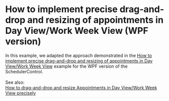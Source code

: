 # How to implement precise drag-and-drop and resizing of appointments in Day View/Work Week View (WPF version)


<p>In this example, we adapted the approach demonstrated in the <a href="https://www.devexpress.com/Support/Center/p/E4497">How to implement precise drag-and-drop and resizing of appointments in Day View/Work Week View</a> example for the WPF version of the SchedulerControl.<br><br>See also:<br><a href="https://www.devexpress.com/Support/Center/p/KA18706">How to drag-and-drop and resize Appointments in Day View/Work Week View precisely</a></p>

<br/>



